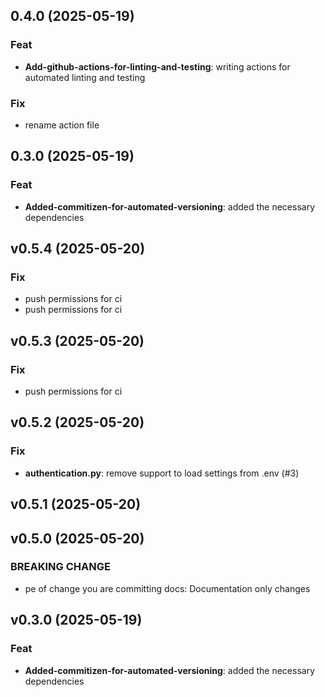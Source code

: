 ## 0.4.0 (2025-05-19)

### Feat

- **Add-github-actions-for-linting-and-testing**: writing actions for automated linting and testing

### Fix

- rename action file

## 0.3.0 (2025-05-19)

### Feat

- **Added-commitizen-for-automated-versioning**: added the necessary dependencies

## v0.5.4 (2025-05-20)

### Fix

- push permissions for ci
- push permissions for ci

## v0.5.3 (2025-05-20)

### Fix

- push permissions for ci

## v0.5.2 (2025-05-20)

### Fix

- **authentication.py**: remove support to load settings from .env (#3)

## v0.5.1 (2025-05-20)

## v0.5.0 (2025-05-20)

### BREAKING CHANGE

- pe of change you are committing docs: Documentation only changes

## v0.3.0 (2025-05-19)

### Feat

- **Added-commitizen-for-automated-versioning**: added the necessary dependencies
